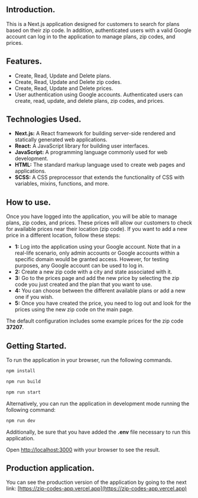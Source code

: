 ## Introduction.
This is a Next.js application designed for customers to search for plans based on their zip code. In addition, authenticated 
users with a valid Google account can log in to the application to manage plans, zip codes, and prices.

## Features.
* Create, Read, Update and Delete plans.
* Create, Read, Update and Delete zip codes.
* Create, Read, Update and Delete prices.
* User authentication using Google accounts. Authenticated users can create, read, update, and delete plans, zip codes, and prices.

## Technologies Used.
* **Next.js:** A React framework for building server-side rendered and statically generated web applications.
* **React:** A JavaScript library for building user interfaces.
* **JavaScript:** A programming language commonly used for web development.
* **HTML:** The standard markup language used to create web pages and applications.
* **SCSS:** A CSS preprocessor that extends the functionality of CSS with variables, mixins, functions, and more.

## How to use.
Once you have logged into the application, you will be able to manage plans, zip codes, and prices. These prices will allow our customers 
to check for available prices near their location (zip code). If you want to add a new price in a different location, follow these steps:
* **1:** Log into the application using your Google account. Note that in a real-life scenario, only admin accounts or Google accounts 
within a specific domain would be granted access. However, for testing purposes, any Google account can be used to log in.
* **2:** Create a new zip code with a city and state associated with it.
* **3:** Go to the prices page and add the new price by selecting the zip code you just created and the plan that you want to use.
* **4:** You can choose between the different available plans or add a new one if you wish.
* **5:** Once you have created the price, you need to log out and look for the prices using the new zip code on the main page.

The default configuration includes some example prices for the zip code **37207**.

## Getting Started.
To run the application in your browser, run the following commands.

```bash
npm install

npm run build

npm run start
```

Alternatively, you can run the application in development mode running the following command:

```bash
npm run dev
```

Additionally, be sure that you have added the **.env** file necessary to run this application.

Open [http://localhost:3000](http://localhost:3000) with your browser to see the result.

## Production application.
You can see the production version of the application by going to the next link: [https://zip-codes-app.vercel.app](https://zip-codes-app.vercel.app)